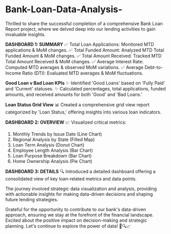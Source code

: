 # Bank-Loan-Data-Analysis-
Thrilled to share the successful completion of a comprehensive Bank Loan Report project, where we delved deep into our lending activities to gain invaluable insights.

**DASHBOARD 1: SUMMARY**
✅ Total Loan Applications: Monitored MTD applications & MoM changes.
✅ Total Funded Amount: Analyzed MTD Total Funded Amount & MoM changes.
✅ Total Amount Received: Tracked MTD Total Amount Received & MoM changes.
✅ Average Interest Rate: Computed MTD averages & observed MoM variations.
✅ Average Debt-to-Income Ratio (DTI): Evaluated MTD averages & MoM fluctuations.

**Good Loan v Bad Loan KPIs**
✨ Identified 'Good Loans' based on 'Fully Paid' and 'Current' statuses.
✨ Calculated percentages, total applications, funded amounts, and received amounts for both 'Good' and 'Bad Loans.'

**Loan Status Grid View**
📊 Created a comprehensive grid view report categorized by 'Loan Status,' offering insights into various loan indicators.

**DASHBOARD 2: OVERVIEW**
📈 Visualized critical metrics:
1. Monthly Trends by Issue Date (Line Chart)
2. Regional Analysis by State (Filled Map)
3. Loan Term Analysis (Donut Chart)
4. Employee Length Analysis (Bar Chart)
5. Loan Purpose Breakdown (Bar Chart)
6. Home Ownership Analysis (Pie Chart)

**DASHBOARD 3: DETAILS**
🔍 Introduced a detailed dashboard offering a consolidated view of key loan-related metrics and data points.

The journey involved strategic data visualization and analysis, providing with actionable insights for making data-driven decisions and shaping future lending strategies.

Grateful for the opportunity to contribute to our bank's data-driven approach, ensuring we stay at the forefront of the financial landscape. Excited about the positive impact on decision-making and strategic planning. Let's continue to explore the power of data! 
💪🔍📈
